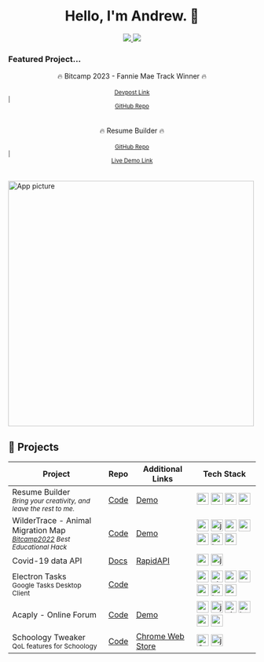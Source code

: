<div align="center">
<h1>Hello, I'm Andrew. 👋</h1>
<a href="https://andrewzh.com/">
  <img src="https://img.shields.io/badge/website-1e272c?style=for-the-badge&logo=About.me&logoColor=white" />
</a>
<a href="https://www.linkedin.com/in/andrewzhlee/">
  <img src="https://img.shields.io/badge/linkedin-%230077B5.svg?style=for-the-badge&logo=linkedin&logoColor=white" />
</a>
</div>

<!-- 
### Currently working on...
Learning Next.js & Building a [Resume Editor](https://github.com/pillious/resume-app) App. -->

### Featured Project...
<center>🔥 Bitcamp 2023 - Fannie Mae Track Winner 🔥</center><br />
<center><sub><a href="https://devpost.com/software/egg-id7l6h">Devpost Link</a></sub></center>
<span><sub> | </sub></span>
<center><sub><a href="https://github.com/pillious/Bitcamp2023">GitHub Repo</a></sub></center><br /><br />

<center>🔥 Resume Builder 🔥</center><br />
<center><sub><a href="https://github.com/pillious/Resume-Builder">GitHub Repo</a></sub></center>
<span><sub> | </sub></span>
<center><sub><a href="https://resume-app-one.vercel.app/">Live Demo Link</a></sub></center><br /><br />
<img src="https://user-images.githubusercontent.com/33373459/214163165-8eafcb8f-f40d-44cf-a221-4cbb0500774e.png" alt="App picture" width="500"/>

## 📘 Projects

<table>
  <thead>
    <tr>
      <th>Project</th>
      <th>Repo</th>
      <th>Additional Links</th>
      <th>Tech Stack</th>
    </tr>
  </thead>
  <tbody>
    <tr>
      <td>Resume Builder<br><i><sub>Bring your creativity, and leave the rest to me.</sub></i></td>
      <td><a href="https://github.com/pillious/Resume-Builder">Code</a></td>
      <td><a href="https://resume-app-one.vercel.app/">Demo</a></td>
      <td>
        <img src="https://user-images.githubusercontent.com/33373459/194738312-27d6ee9c-a2f1-4465-bf11-51b8874e869e.png" alt="next.js" height="24"/>
        <img src="https://github.com/get-icon/geticon/raw/master/icons/typescript-icon.svg" alt="typescript" height="24"/>
        <img src="https://github.com/get-icon/geticon/raw/master/icons/material-ui.svg" alt="mui" height="24"/>
        <img src="https://github.com/get-icon/geticon/raw/master/icons/mongodb-icon.svg" alt="mongodb" height="24"/>
      </td>
    </tr>
    <tr>
      <td>WilderTrace - Animal Migration Map<br><i><sub><a href="https://devpost.com/software/wild-stats">Bitcamp2022</a> Best Educational Hack</sub></i></td>
      <td><a href="https://github.com/pillious/Bitcamp2022">Code</a></td>
      <td><a href="https://andrewzh.com/Bitcamp2022">Demo</a></td>
      <td>
        <img src="https://user-images.githubusercontent.com/25181517/183897015-94a058a6-b86e-4e42-a37f-bf92061753e5.png" alt="react" height="24"/>
        <img src="https://user-images.githubusercontent.com/25181517/117447155-6a868a00-af3d-11eb-9cfe-245df15c9f3f.png" alt="javascript" height="24"/>        
        <img src="https://user-images.githubusercontent.com/25181517/187896150-cc1dcb12-d490-445c-8e4d-1275cd2388d6.png" alt="redux toolkit" height="24"/>
        <img src="https://github.com/get-icon/geticon/raw/master/icons/nodejs-icon.svg" alt="node.js" height="24"/>
        <img src="https://github.com/get-icon/geticon/raw/master/icons/mongodb-icon.svg" alt="mongodb" height="24"/>
        <img src="https://user-images.githubusercontent.com/25181517/192158954-f88b5814-d510-4564-b285-dff7d6400dad.png" alt="html" height="24"/>
        <img src="https://user-images.githubusercontent.com/25181517/183898674-75a4a1b1-f960-4ea9-abcb-637170a00a75.png" alt="css" height="24"/>
      </td>
    </tr>
    <tr>
      <td>Covid-19 data API</td>
      <td><a href="https://github.com/pillious/Covid-19-Api">Docs</a></td>
      <td><a href="https://rapidapi.com/pillious/api/who-covid-19-data?endpoint=apiendpoint_6ee0a65a-43a1-44c3-a821-a0137508f32e">RapidAPI</a></td>
      <td>
        <img src="https://github.com/get-icon/geticon/raw/master/icons/nodejs-icon.svg" alt="node.js" height="24"/> 
        <img src="https://user-images.githubusercontent.com/25181517/117447155-6a868a00-af3d-11eb-9cfe-245df15c9f3f.png" alt="javascript" height="24"/>    
      </td>
    </tr>
    <tr>
      <td>Electron Tasks<br><sub>Google Tasks Desktop Client<suv></td>
      <td><a href="https://github.com/pillious/Electron-Tasks">Code</a></td>
      <td></td>
      <td>
        <img src="https://user-images.githubusercontent.com/33373459/194738312-27d6ee9c-a2f1-4465-bf11-51b8874e869e.png" alt="next.js" height="24"/>
        <img src="https://user-images.githubusercontent.com/33373459/194738368-9a042786-fb87-42fc-853b-2e6b8610e5d1.svg" alt="electron.js" height="24"/>
        <img src="https://user-images.githubusercontent.com/25181517/183897015-94a058a6-b86e-4e42-a37f-bf92061753e5.png" alt="react" height="24"/>
        <img src="https://user-images.githubusercontent.com/25181517/183890598-19a0ac2d-e88a-4005-a8df-1ee36782fde1.png" alt="typescript" height="24"/>        
        <img src="https://user-images.githubusercontent.com/25181517/187896150-cc1dcb12-d490-445c-8e4d-1275cd2388d6.png" alt="redux toolkit" height="24"/>
        <img src="https://user-images.githubusercontent.com/25181517/192158954-f88b5814-d510-4564-b285-dff7d6400dad.png" alt="html" height="24"/>
        <img src="https://user-images.githubusercontent.com/25181517/183898674-75a4a1b1-f960-4ea9-abcb-637170a00a75.png" alt="css" height="24"/>  
      </td>
    </tr>
    <tr>
      <td>Acaply - Online Forum</td>
      <td><a href="https://github.com/pillious/Acaply">Code</a></td>
      <td><a href="https://acaply.humpillious.vercel.app/">Demo</a></td>
      <td>
        <img src="https://github.com/get-icon/geticon/raw/master/icons/nodejs-icon.svg" alt="node.js" height="24"/> 
        <img src="https://user-images.githubusercontent.com/25181517/117447155-6a868a00-af3d-11eb-9cfe-245df15c9f3f.png" alt="javascript" height="24"/>    
        <img src="https://user-images.githubusercontent.com/33373459/194737630-b8ed55da-2daf-4f6a-b952-715c4ac2ad34.svg" alt="ejs" height="24"/>    
        <img src="https://user-images.githubusercontent.com/25181517/192158954-f88b5814-d510-4564-b285-dff7d6400dad.png" alt="html" height="24"/>
        <img src="https://user-images.githubusercontent.com/25181517/183898674-75a4a1b1-f960-4ea9-abcb-637170a00a75.png" alt="css" height="24"/>
        <img src="https://github.com/get-icon/geticon/raw/master/icons/mongodb-icon.svg" alt="mongodb" height="24"/>
      </td>
    </tr>
    <tr>
      <td>Schoology Tweaker<br><sub>QoL features for Schoology</sub></td>
      <td><a href="https://github.com/pillious/Schoology-Tweaker">Code</a></td>
      <td><a href="https://chrome.google.com/webstore/detail/schoology-tweaker/ipnncpoelkijliehpkmcfahcmaakommp">Chrome Web Store</a></td>
      <td>
        <img src="https://user-images.githubusercontent.com/25181517/192158956-48192682-23d5-4bfc-9dfb-6511ade346bc.png" alt="SCSS" height="24"/>    
        <img src="https://user-images.githubusercontent.com/25181517/117447155-6a868a00-af3d-11eb-9cfe-245df15c9f3f.png" alt="javascript" height="24"/>    
      </td>
    </tr>
  </tbody>
</table>
